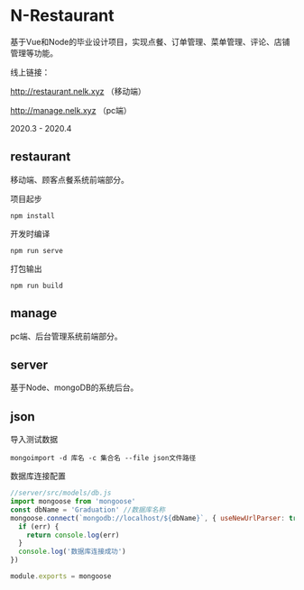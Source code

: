 # N-Restaurant

基于Vue和Node的毕业设计项目，实现点餐、订单管理、菜单管理、评论、店铺管理等功能。

线上链接：

http://restaurant.nelk.xyz （移动端）

http://manage.nelk.xyz （pc端）

2020.3 - 2020.4

## restaurant

移动端、顾客点餐系统前端部分。

项目起步

```shell
npm install
```

开发时编译

```shell
npm run serve
```

打包输出

```shell
npm run build
```



## manage

pc端、后台管理系统前端部分。





## server

基于Node、mongoDB的系统后台。





## json

导入测试数据

```shell
mongoimport -d 库名 -c 集合名 --file json文件路径
```

数据库连接配置

```js
//server/src/models/db.js
import mongoose from 'mongoose'
const dbName = 'Graduation' //数据库名称
mongoose.connect(`mongodb://localhost/${dbName}`, { useNewUrlParser: true }, function(err) {
  if (err) {
    return console.log(err)
  }
  console.log('数据库连接成功')
})

module.exports = mongoose
```

